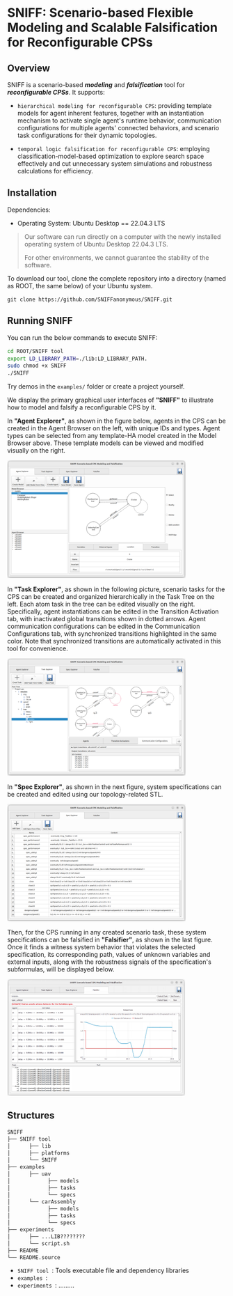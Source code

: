 # SNIFF: Scenario-based Flexible Modeling and Scalable Falsification for Reconfigurable CPSs
## Overview
SNIFF is a scenario-based ***modeling*** and ***falsification*** tool for ***reconfigurable CPSs***.
It supports:

- `hierarchical modeling for reconfigurable CPS`:
  providing template models for agent inherent features, together with an instantiation mechanism to activate single agent's runtime behavior, communication configurations for multiple agents' connected behaviors, and scenario task configurations for their dynamic topologies.

- `temporal logic falsification for reconfigurable CPS`:
  employing classification-model-based optimization to explore search space effectively and cut unnecessary system simulations and robustness calculations for efficiency.


## Installation
Dependencies:
- Operating System: Ubuntu Desktop == 22.04.3 LTS

>Our software can run directly on a computer with the newly installed operating system of Ubuntu Desktop 22.04.3 LTS. 
>
>For other environments, we cannot guarantee the stability of the software.

To download our tool, clone the complete repository into a directory (named as ROOT, the same below) of your Ubuntu system.

    git clone https://github.com/SNIFFanonymous/SNIFF.git


## Running SNIFF
You can run the below commands to execute SNIFF:

```sh
cd ROOT/SNIFF tool
export LD_LIBRARY_PATH=./lib:LD_LIBRARY_PATH.
sudo chmod +x SNIFF
./SNIFF
```


Try demos in the `examples/` folder or create a project yourself.

We display the primary graphical user interfaces of **"SNIFF"** to illustrate how to model and falsify a reconfigurable CPS by it.

In **"Agent Explorer"**, as shown in the figure below, agents in the CPS can be created in the Agent Browser on the left, with unique IDs and types. Agent types can be selected from any template-HA model created in the Model Browser above. These template models can be viewed and modified visually on the right.

<img src="README.source/Agent Explore.png" alt="Agent Explore" style="zoom:40%;" />

In **"Task Explorer"**, as shown in the following picture, scenario tasks for the CPS can be created and organized hierarchically in the Task Tree on the left. Each atom task in the tree can be edited visually on the right. Specifically, agent instantiations can be edited in the Transition Activation tab, with inactivated global transitions shown in dotted arrows. Agent communication configurations can be edited in the Communication Configurations tab, with synchronized transitions highlighted in the same color. Note that synchronized transitions are automatically activated in this tool for convenience.

<img src="README.source/Task Explorer.png" alt="Task Explorer" style="zoom:40%;" />

In **"Spec Explorer"**, as shown in the next figure, system specifications can be created and edited using our topology-related STL. 

<img src="README.source/Spec Explorer.png" alt="Spec Explorer" style="zoom:40%;" />

Then, for the CPS running in any created scenario task, these system specifications can be falsified in **"Falsifier"**, as shown in the last figure. Once it finds a witness system behavior that violates the selected specification, its corresponding path, values of unknown variables and external inputs, along with the robustness signals of the specification's subformulas, will be displayed below.

<img src="README.source/Falsifier.png" alt="Falsifier" style="zoom:40%;" />


## Structures

```
SNIFF
├── SNIFF tool
│      ├── lib
│      ├── platforms
│      └── SNIFF
├── examples
│      ├── uav
│            ├── models
│            ├── tasks
│            └── specs
│      └── carAssembly
│            ├── models
│            ├── tasks
│            └── specs
├── experiments
│      ├── ...LIB????????
│      └── script.sh
├── README
└── README.source
```
- `SNIFF tool `: Tools executable file and dependency libraries
- `examples `: 
- `experiments `: .........
